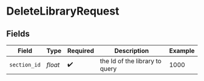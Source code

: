 # DeleteLibraryRequest


## Fields

| Field                          | Type                           | Required                       | Description                    | Example                        |
| ------------------------------ | ------------------------------ | ------------------------------ | ------------------------------ | ------------------------------ |
| `section_id`                   | *float*                        | :heavy_check_mark:             | the Id of the library to query | 1000                           |